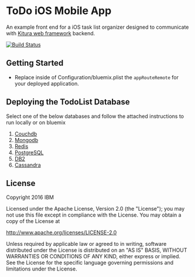 # ToDo iOS Mobile App

An example front end for a iOS task list organizer designed to communicate with [Kitura web framework](https://github.com/IBM-Swift/Kitura) backend.

[![Build Status](https://travis-ci.org/IBM-Swift/TodoList-iOS.svg?branch=master)](https://travis-ci.org/IBM-Swift/TodoList-iOS)

## Getting Started

- Replace inside of Configuration/bluemix.plist the `appRouteRemote` for your deployed application.

## Deploying the TodoList Database ##

Select one of the below databases and follow the attached instructions to run locally or on bluemix

1. [Couchdb](https://github.com/IBM-Swift/todolist-couchdb)
2. [Mongodb](https://github.com/IBM-Swift/todolist-mongodb)
3. [Redis](https://github.com/IBM-Swift/todolist-redis)
4. [PostgreSQL](https://github.com/IBM-Swift/todolist-postgresql)
5. [DB2](https://github.com/IBM-Swift/todolist-db2)
6. [Cassandra](https://github.com/IBM-Swift/todolist-cassandra)

## License

Copyright 2016 IBM

Licensed under the Apache License, Version 2.0 (the "License"); you may not use this file except in compliance with the License. You may obtain a copy of the License at

http://www.apache.org/licenses/LICENSE-2.0

Unless required by applicable law or agreed to in writing, software distributed under the License is distributed on an "AS IS" BASIS, WITHOUT WARRANTIES OR CONDITIONS OF ANY KIND, either express or implied. See the License for the specific language governing permissions and limitations under the License.
